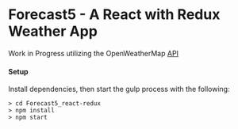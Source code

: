 # Forecast5 - A React with Redux Weather App
Work in Progress utilizing the OpenWeatherMap [API](https://openweathermap.org/)
#### Setup
Install dependencies, then start the gulp process with the following:

```
> cd Forecast5_react-redux
> npm install
> npm start
```
